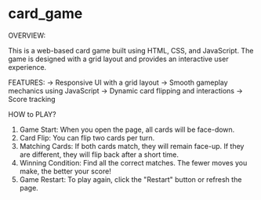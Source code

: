 # card_game


OVERVIEW:

This is a web-based card game built using HTML, CSS, and JavaScript. The game is designed with a grid layout and provides an interactive user experience.

FEATURES:
-> Responsive UI with a grid layout
-> Smooth gameplay mechanics using JavaScript
-> Dynamic card flipping and interactions
-> Score tracking

HOW to PLAY?

1. Game Start: When you open the page, all cards will be face-down.
2. Card Flip: You can flip two cards per turn.
3. Matching Cards:
    If both cards match, they will remain face-up.
    If they are different, they will flip back after a short time.
4. Winning Condition: Find all the correct matches. The fewer moves you make, the better your score!
5. Game Restart: To play again, click the "Restart" button or refresh the page.
